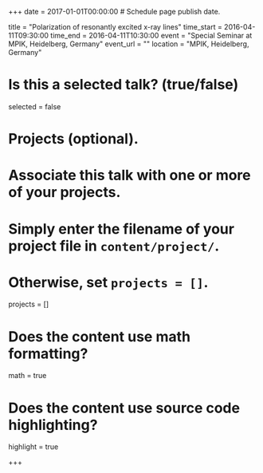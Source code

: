 +++
date = 2017-01-01T00:00:00  # Schedule page publish date.

title = "Polarization of resonantly excited x-ray lines"
time_start = 2016-04-11T09:30:00
time_end = 2016-04-11T10:30:00
event = "Special Seminar at MPIK, Heidelberg, Germany"
event_url = ""
location = "MPIK, Heidelberg, Germany"

# Is this a selected talk? (true/false)
selected = false

# Projects (optional).
#   Associate this talk with one or more of your projects.
#   Simply enter the filename of your project file in `content/project/`.
#   Otherwise, set `projects = []`.
projects = []

# Does the content use math formatting?
math = true

# Does the content use source code highlighting?
highlight = true

+++
